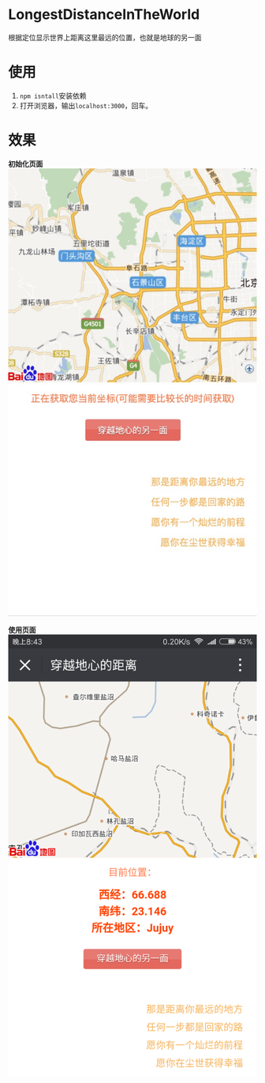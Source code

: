 # LongestDistanceInTheWorld
根据定位显示世界上距离这里最远的位置，也就是地球的另一面

# 使用
1. `npm isntall`安装依赖
2. 打开浏览器，输出`localhost:3000`，回车。

# 效果

**初始化页面**
![初始化界面](./初始化界面.jpg)

**使用页面**
![效果页面](./效果页面.png)
